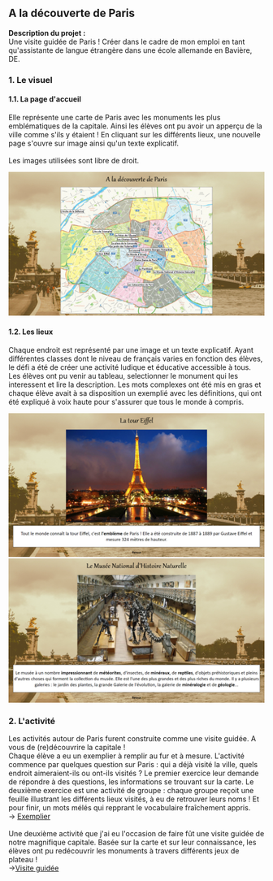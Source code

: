 ## A la découverte de Paris

**Description du projet :**
<br>
Une visite guidée de Paris ! Créer dans le cadre de mon emploi en tant qu'assistante de langue étrangère dans une école allemande en Bavière, DE.
<br>

### 1. Le visuel
#### 1.1. La page d'accueil

Elle représente une carte de Paris avec les monuments les plus emblématiques de la capitale. Ainsi les élèves ont pu avoir un apperçu de la ville comme s'ils y étaient ! En 
cliquant sur les différents lieux, une nouvelle page s'ouvre sur image ainsi qu'un texte explicatif.
<br><br>
Les images utilisées sont libre de droit.
<br>

<img src="images/paris/accueil_paris.png"/>

#### 1.2. Les lieux

Chaque endroit est représenté par une image et un texte explicatif. Ayant différentes classes dont le niveau de français varies en fonction des élèves, le défi a été de créer une activité ludique et éducative accessible à tous. Les élèves ont pu venir au tableau, selectionner le monument qui les interessent et lire la description. Les mots complexes ont été mis en gras et chaque élève avait à sa disposition un exemplié avec les définitions, qui ont été expliqué à voix haute pour s'assurer que tous le monde à compris.

<img src="images/paris/page_une_paris.png"/>
<img src="images/paris/page_deux_paris.png"/>

### 2. L'activité

Les activités autour de Paris furent construite comme une visite guidée. A vous de (re)découvrire la capitale !
<br>
Chaque élève a eu un exemplier à remplir au fur et à mesure. L'activité commence par quelques question sur Paris : qui a déjà visité la ville, quels endroit aimeraient-ils ou ont-ils visités ? Le premier exercice leur demande de répondre à des questions, les informations se trouvant sur la carte. Le deuxième exercice est une activité de groupe : chaque groupe reçoit une feuille illustrant les différents lieux visités, à eu de retrouver leurs noms ! Et pour finir, un mots mélés qui repprant le vocabulaire fraîchement appris.
<br>
-> [Exemplier](/pdf/handout_paris.pdf)
<br><br>
Une deuxième activité que j'ai eu l'occasion de faire fût une visite guidée de notre magnifique capitale. Basée sur la carte et sur leur connaissance, les élèves ont pu redécouvrir les monuments à travers différents jeux de plateau !
<br>
->[Visite guidée](/pdf/station_paris.pdf)
